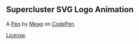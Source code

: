 Supercluster SVG Logo Animation
-------------------------------


A [Pen](https://codepen.io/nutmegprince/pen/Rwbdvxe) by [Meag](https://codepen.io/nutmegprince) on [CodePen](https://codepen.io).

[License](https://codepen.io/nutmegprince/pen/Rwbdvxe/license).